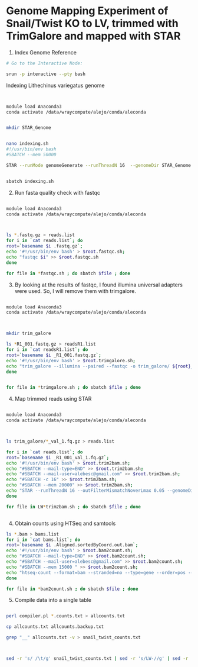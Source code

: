 # Genome Mapping Experiment of Snail/Twist KO to LV, trimmed with TrimGalore and mapped with STAR

1. Index Genome Reference

```bash
# Go to the Interactive Node:

srun -p interactive --pty bash
```
Indexing Lithechinus variegatus genome

```bash


module load Anaconda3
conda activate /data/wraycompute/alejo/conda/aleconda


mkdir STAR_Genome


nano indexing.sh
#!/usr/bin/env bash
#SBATCH --mem 50000

STAR --runMode genomeGenerate --runThreadN 16  --genomeDir STAR_Genome --genomeFastaFiles STAR_Genome/Lvar_scaffolds.fasta --sjdbGTFfile STAR_Genome/Lvar.braker.pasa.gff --genomeSAindexNbases 13 --sjdbOverhang=150


sbatch indexing.sh
```


2. Run fasta quality check with fastqc


```bash

module load Anaconda3
conda activate /data/wraycompute/alejo/conda/aleconda



ls *.fastq.gz > reads.list
for i in `cat reads.list`; do
root=`basename $i .fastq.gz`;
echo '#!/usr/bin/env bash' > $root.fastqc.sh;
echo "fastqc $i" >> $root.fastqc.sh
done

for file in *fastqc.sh ; do sbatch $file ; done
```
3. By looking at the results of fastqc, I found illumina universal adapters were used. So, I will remove them with trimgalore.

```bash

module load Anaconda3
conda activate /data/wraycompute/alejo/conda/aleconda



mkdir trim_galore

ls *R1_001.fastq.gz > readsR1.list
for i in `cat readsR1.list`; do
root=`basename $i _R1_001.fastq.gz`;
echo '#!/usr/bin/env bash' > $root.trimgalore.sh;
echo "trim_galore --illumina --paired --fastqc -o trim_galore/ ${root}_R1_001.fastq.gz ${root}_R2_001.fastq.gz " >> $root.trimgalore.sh
done


for file in *trimgalore.sh ; do sbatch $file ; done
```




4. Map trimmed reads using STAR


```bash

module load Anaconda3
conda activate /data/wraycompute/alejo/conda/aleconda



ls trim_galore/*_val_1.fq.gz > reads.list

for i in `cat reads.list`; do
root=`basename $i _R1_001_val_1.fq.gz`;
echo '#!/usr/bin/env bash' > $root.trim2bam.sh;
echo "#SBATCH --mail-type=END" >> $root.trim2bam.sh;
echo "#SBATCH --mail-user=alebesc@gmail.com" >> $root.trim2bam.sh;
echo "#SBATCH -c 16" >> $root.trim2bam.sh;
echo "#SBATCH --mem 20000" >> $root.trim2bam.sh;
echo "STAR --runThreadN 16 --outFilterMismatchNoverLmax 0.05 --genomeDir /data/wraycompute/alejo/bulk_RNAseq/genome/STAR_Genome --readFilesIn $i trim_galore/${root}_R2_001_val_2.fq.gz --outFilterMultimapNmax 1 --outSAMtype BAM SortedByCoordinate --readFilesCommand zcat --twopassMode Basic --outReadsUnmapped Fastx --outFileNamePrefix ${root}." >> $root.trim2bam.sh
done

for file in LW*trim2bam.sh ; do sbatch $file ; done



```




4. Obtain counts using HTSeq and samtools

```bash
ls *.bam > bams.list
for i in `cat bams.list`; do
root=`basename $i .Aligned.sortedByCoord.out.bam`;
echo '#!/usr/bin/env bash' > $root.bam2count.sh;
echo "#SBATCH --mail-type=END" >> $root.bam2count.sh;
echo "#SBATCH --mail-user=alebesc@gmail.com" >> $root.bam2count.sh;
echo "#SBATCH --mem 15000 " >> $root.bam2count.sh;
echo "htseq-count --format=bam --stranded=no --type=gene --order=pos --idattr=Name $i /data/wraycompute/alejo/bulk_RNAseq/genome/Lvar.braker.pasa.gff > $root.counts.txt" >> $root.bam2count.sh
done

for file in *bam2count.sh ; do sbatch $file ; done


```

5. Compile data into a single table


```bash

perl compiler.pl *.counts.txt > allcounts.txt

cp allcounts.txt allcounts.backup.txt

grep "__" allcounts.txt -v > snail_twist_counts.txt



sed -r 's/ /\t/g' snail_twist_counts.txt | sed -r 's/LW-//g' | sed -r 's/.counts.txt//g' > snail.twist_counts_final.txt



```


